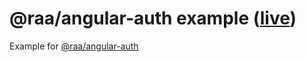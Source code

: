 # @raa/angular-auth example ([live](http://mateusz-szmytko.pl/60_angularauth))
Example for [@raa/angular-auth](https://github.com/mateuszszmytko/angular-auth)